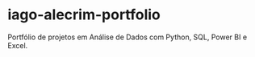 # iago-alecrim-portfolio
Portfólio de projetos em Análise de Dados com Python, SQL, Power BI e Excel.
